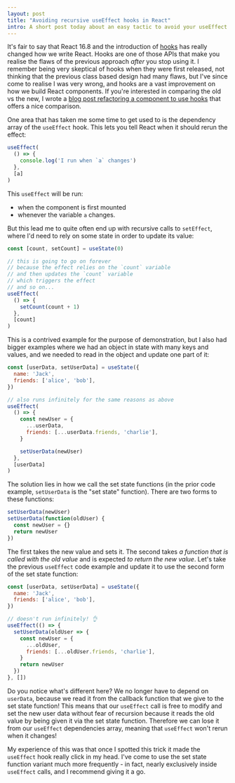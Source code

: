 ```yaml
---
layout: post
title: "Avoiding recursive useEffect hooks in React"
intro: A short post today about an easy tactic to avoid your useEffect calls becoming recursive when setting state.
---
```


It's fair to say that React 16.8 and the introduction of
[hooks](https://reactjs.org/docs/hooks-intro.html) has really changed how we
write React. Hooks are one of those APIs that make you realise the flaws of the
previous approach _after_ you stop using it. I remember being very skeptical of
hooks when they were first released, not thinking that the previous class based
design had many flaws, but I've since come to realise I was very wrong, and
hooks are a vast improvement on how we build React components. If you're
interested in comparing the old vs the new, I wrote a
[blog post refactoring a component to use hooks](/refactoring-to-react-hooks/)
that offers a nice comparison.

One area that has taken me some time to get used to is the dependency array of
the `useEffect` hook. This lets you tell React when it should rerun the effect:

```js
useEffect(
  () => {
    console.log('I run when `a` changes')
  },
  [a]
)
```

This `useEffect` will be run:

* when the component is first mounted
* whenever the variable `a` changes.

But this lead me to quite often end up with recursive calls to `setEffect`,
where I'd need to rely on some state in order to update its value:

```js
const [count, setCount] = useState(0)

// this is going to go on forever
// because the effect relies on the `count` variable
// and then updates the `count` variable
// which triggers the effect
// and so on...
useEffect(
  () => {
    setCount(count + 1)
  },
  [count]
)
```

This is a contrived example for the purpose of demonstration, but I also had
bigger examples where we had an object in state with many keys and values, and
we needed to read in the object and update one part of it:

```js
const [userData, setUserData] = useState({
  name: 'Jack',
  friends: ['alice', 'bob'],
})

// also runs infinitely for the same reasons as above
useEffect(
  () => {
    const newUser = {
      ...userData,
      friends: [...userData.friends, 'charlie'],
    }

    setUserData(newUser)
  },
  [userData]
)
```

The solution lies in how we call the set state functions (in the prior code
example, `setUserData` is the "set state" function). There are two forms to
these functions:

```js
setUserData(newUser)
setUserData(function(oldUser) {
  const newUser = {}
  return newUser
})
```

The first takes the new value and sets it. The second takes _a function that is
called with the old value_ and is expected _to return the new value_. Let's take
the previous `useEffect` code example and update it to use the second form of
the set state function:

```js
const [userData, setUserData] = useState({
  name: 'Jack',
  friends: ['alice', 'bob'],
})

// doesn't run infinitely! 👌
useEffect(() => {
  setUserData(oldUser => {
    const newUser = {
      ...oldUser,
      friends: [...oldUser.friends, 'charlie'],
    }
    return newUser
  })
}, [])
```

Do you notice what's different here? We no longer have to depend on `userData`,
because we read it from the callback function that we give to the set state
function! This means that our `useEffect` call is free to modify and set the new
user data without fear of recursion because it reads the old value by being
given it via the set state function. Therefore we can lose it from our
`useEffect` dependencies array, meaning that `useEffect` won't rerun when it
changes!

My experience of this was that once I spotted this trick it made the `useEffect`
hook really click in my head. I've come to use the set state function variant
much more frequently - in fact, nearly exclusively inside `useEffect` calls, and
I recommend giving it a go.
